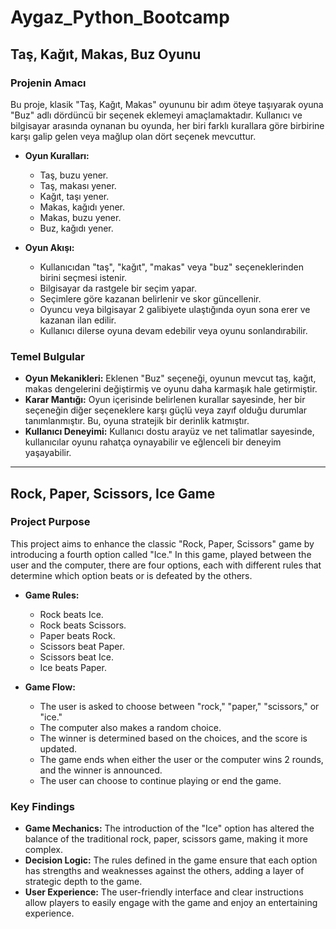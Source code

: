 # Aygaz_Python_Bootcamp
## Taş, Kağıt, Makas, Buz Oyunu

### Projenin Amacı
Bu proje, klasik "Taş, Kağıt, Makas" oyununu bir adım öteye taşıyarak oyuna "Buz" adlı dördüncü bir seçenek eklemeyi amaçlamaktadır. Kullanıcı ve bilgisayar arasında oynanan bu oyunda, her biri farklı kurallara göre birbirine karşı galip gelen veya mağlup olan dört seçenek mevcuttur.

- **Oyun Kuralları:**
  - Taş, buzu yener.
  - Taş, makası yener.
  - Kağıt, taşı yener.
  - Makas, kağıdı yener.
  - Makas, buzu yener.
  - Buz, kağıdı yener.

- **Oyun Akışı:**
  - Kullanıcıdan "taş", "kağıt", "makas" veya "buz" seçeneklerinden birini seçmesi istenir.
  - Bilgisayar da rastgele bir seçim yapar.
  - Seçimlere göre kazanan belirlenir ve skor güncellenir.
  - Oyuncu veya bilgisayar 2 galibiyete ulaştığında oyun sona erer ve kazanan ilan edilir.
  - Kullanıcı dilerse oyuna devam edebilir veya oyunu sonlandırabilir.

### Temel Bulgular

- **Oyun Mekanikleri:** Eklenen "Buz" seçeneği, oyunun mevcut taş, kağıt, makas dengelerini değiştirmiş ve oyunu daha karmaşık hale getirmiştir.
- **Karar Mantığı:** Oyun içerisinde belirlenen kurallar sayesinde, her bir seçeneğin diğer seçeneklere karşı güçlü veya zayıf olduğu durumlar tanımlanmıştır. Bu, oyuna stratejik bir derinlik katmıştır.
- **Kullanıcı Deneyimi:** Kullanıcı dostu arayüz ve net talimatlar sayesinde, kullanıcılar oyunu rahatça oynayabilir ve eğlenceli bir deneyim yaşayabilir.
---------------------------------------------------------------------------------------------------------------------------------------------------------------------------------------------------------------------

## Rock, Paper, Scissors, Ice Game

### Project Purpose
This project aims to enhance the classic "Rock, Paper, Scissors" game by introducing a fourth option called "Ice." In this game, played between the user and the computer, there are four options, each with different rules that determine which option beats or is defeated by the others.

- **Game Rules:**
  - Rock beats Ice.
  - Rock beats Scissors.
  - Paper beats Rock.
  - Scissors beat Paper.
  - Scissors beat Ice.
  - Ice beats Paper.

- **Game Flow:**
  - The user is asked to choose between "rock," "paper," "scissors," or "ice."
  - The computer also makes a random choice.
  - The winner is determined based on the choices, and the score is updated.
  - The game ends when either the user or the computer wins 2 rounds, and the winner is announced.
  - The user can choose to continue playing or end the game.

### Key Findings

- **Game Mechanics:** The introduction of the "Ice" option has altered the balance of the traditional rock, paper, scissors game, making it more complex.
- **Decision Logic:** The rules defined in the game ensure that each option has strengths and weaknesses against the others, adding a layer of strategic depth to the game.
- **User Experience:** The user-friendly interface and clear instructions allow players to easily engage with the game and enjoy an entertaining experience.

